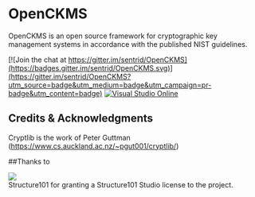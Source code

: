 # OpenCKMS

OpenCKMS is an open source framework for cryptographic key management systems in accordance with the published NIST guidelines.

[![Join the chat at https://gitter.im/sentrid/OpenCKMS](https://badges.gitter.im/sentrid/OpenCKMS.svg)](https://gitter.im/sentrid/OpenCKMS?utm_source=badge&utm_medium=badge&utm_campaign=pr-badge&utm_content=badge)
[![Visual Studio Online](https://img.shields.io/vso/build/larsbrinkhoff/953a34b9-5966-4923-a48a-c41874cfb5f5/1.svg)](https://img.shields.io/vso/build/sentrid/b8f279b2-4fe0-4ddf-ac35-fea0e12f383b/22)




## Credits & Acknowledgments
Cryptlib is the work of Peter Guttman (https://www.cs.auckland.ac.nz/~pgut001/cryptlib/)

##Thanks to

<a href="http://structure101.com"><img src="http://structure101.com/images/s101_170.png" /></a><br>
Structure101 for granting a Structure101 Studio license to the project. 
